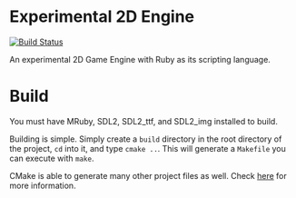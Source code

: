 # Experimental 2D Engine
[![Build Status](https://travis-ci.org/AnthonySuper/Experimental-2D-Engine.svg?branch=master)](https://travis-ci.org/AnthonySuper/Experimental-2D-Engine)

An experimental 2D Game Engine with Ruby as its scripting language.

# Build
You must have MRuby, SDL2, SDL2_ttf, and SDL2_img installed to build.

Building is simple.
Simply create a `build` directory in the root directory of the project, `cd` into it, and type `cmake ..`.
This will generate a `Makefile` you can execute with `make`.

CMake is able to generate many other project files as well.
Check [here](https://cmake.org/cmake/help/v3.0/manual/cmake-generators.7.html) for more information.
